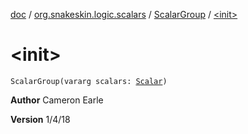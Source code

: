 [doc](../../index.md) / [org.snakeskin.logic.scalars](../index.md) / [ScalarGroup](index.md) / [&lt;init&gt;](./-init-.md)

# &lt;init&gt;

`ScalarGroup(vararg scalars: `[`Scalar`](../-scalar/index.md)`)`

**Author**
Cameron Earle

**Version**
1/4/18

